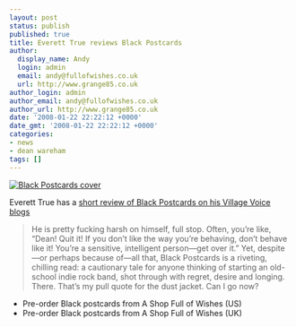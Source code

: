 ```yaml
---
layout: post
status: publish
published: true
title: Everett True reviews Black Postcards
author:
  display_name: Andy
  login: admin
  email: andy@fullofwishes.co.uk
  url: http://www.grange85.co.uk
author_login: admin
author_email: andy@fullofwishes.co.uk
author_url: http://www.grange85.co.uk
date: '2008-01-22 22:22:12 +0000'
date_gmt: '2008-01-22 22:22:12 +0000'
categories:
- news
- dean wareham
tags: []
---
```

<div class="imagebox-a"><a href="/wp/wp-content/uploads/2007/12/410aifzt3sl.jpg" title="Black Postcards cover"><img src="https://www.fullofwishes.co.uk/wp/wp-content/uploads/2007/12/410aifzt3sl.thumbnail.jpg" alt='Black Postcards cover' /></a></div>
<p>Everett True has a <a href="http://blogs.villagevoice.com/music/archives/2008/01/hugs_dean_wareham_laurie_lindeen.php">short review of Black Postcards on his Village Voice blogs</a></p>
<blockquote><p>He is pretty fucking harsh on himself, full stop. Often, you’re like, “Dean! Quit it! If you don’t like the way you’re behaving, don’t behave like it! You’re a sensitive, intelligent person—get over it.” Yet, despite—or perhaps because of—all that, Black Postcards is a riveting, chilling read: a cautionary tale for anyone thinking of starting an old-school indie rock band, shot through with regret, desire and longing. There. That’s my pull quote for the dust jacket. Can I go now?</p></blockquote>
<ul>
<li><span class="removed_link" title="http://shop.fullofwishes.co.uk/us/1594201552">Pre-order Black postcards from A Shop Full of Wishes (US)</span></li>
<li><span class="removed_link" title="http://shop.fullofwishes.co.uk/uk/1594201552">Pre-order Black postcards from A Shop Full of Wishes (UK)</span></li>
</ul>
